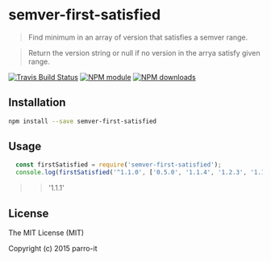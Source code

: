 # semver-first-satisfied

> Find minimum in an array of version that satisfies a semver range.

> Return the version string or null if no version in the arrya satisfy given range.

[![Travis Build Status](https://img.shields.io/travis/parro-it/semver-first-satisfied.svg)](http://travis-ci.org/parro-it/semver-first-satisfied)
[![NPM module](https://img.shields.io/npm/v/semver-first-satisfied.svg)](https://npmjs.org/package/semver-first-satisfied)
[![NPM downloads](https://img.shields.io/npm/dt/semver-first-satisfied.svg)](https://npmjs.org/package/semver-first-satisfied)

## Installation

```bash
npm install --save semver-first-satisfied
```

## Usage

```javascript
  const firstSatisfied = require('semver-first-satisfied');
  console.log(firstSatisfied('^1.1.0', ['0.5.0', '1.1.4', '1.2.3', '1.1.1']));
```
> > '1.1.1'

## License


The MIT License (MIT)

Copyright (c) 2015 parro-it

